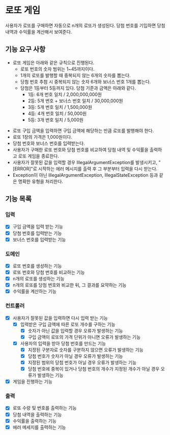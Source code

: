 로또 게임
==============
사용자가 로또를 구매하면 자동으로 n개의 로또가 생성된다. 당첨 번호를 기입하면 당첨 내역과 수익률을 계산해서 보여준다.

## 기능 요구 사항

- 로또 게임은 아래와 같은 규칙으로 진행된다.
    - 로또 번호의 숫자 범위는 1~45까지이다.
    - 1개의 로또를 발행할 때 중복되지 않는 6개의 숫자를 뽑는다.
    - 당첨 번호 추첨 시 중복되지 않는 숫자 6개와 보너스 번호 1개를 뽑는다.
    - 당첨은 1등부터 5등까지 있다. 당첨 기준과 금액은 아래와 같다.
        - 1등: 6개 번호 일치 / 2,000,000,000원
        - 2등: 5개 번호 + 보너스 번호 일치 / 30,000,000원
        - 3등: 5개 번호 일치 / 1,500,000원
        - 4등: 4개 번호 일치 / 50,000원
        - 5등: 3개 번호 일치 / 5,000원

+ 로또 구입 금액을 입력하면 구입 금액에 해당하는 만큼 로또를 발행해야 한다.
+ 로또 1장의 가격은 1,000원이다.
+ 당첨 번호와 보너스 번호를 입력받는다.
+ 사용자가 구매한 로또 번호와 당첨 번호를 비교하여 당첨 내역 및 수익률을 출력하고 로또 게임을 종료한다.
+ 사용자가 잘못된 값을 입력할 경우 IllegalArgumentException를 발생시키고, "[ERROR]"로 시작하는 에러 메시지를 출력 후 그 부분부터 입력을 다시 받는다.
+ Exception이 아닌 IllegalArgumentException, IllegalStateException 등과 같은 명확한 유형을 처리한다.

## 기능 목록

### 입력

+ [x] 구입 금액을 입력 받는 기능
+ [x] 당첨 번호를 입력받는 기능
+ [x] 보너스 번호를 입력받는 기능

### 도메인

+ [x] 로또 번호를 생성하는 기능
+ [x] 로또 번호와 당첨 번호를 비교하는 기능
+ [x] n개의 로또를 생성하는 기능
+ [x] n개의 로또를 당첨 번호와 비교한 뒤, 그 결과를 요약하는 기능
+ [x] 수익률을 계산하는 기능

### 컨트롤러

+ [x] 사용자가 잘못된 값을 입력하면 다시 입력 받는 기능
    + [x] 입력받은 구입 금액에 따른 로또 개수를 구하는 기능
        + [x] 숫자가 아닌 값을 입력할 경우 오류가 발생하는 기능
        + [x] 구입 금액이 로또의 가격 단위가 아니면 오류가 발생하는 기능
    + [x] 사용자의 입력을 받아 당첨 번호를 만드는 기능
        + [x] 지정된 구분자로 숫자를 구분하지 않으면 오류가 발생하는 기능
        + [x] 당첨 번호가 숫자가 아닐 경우 오류가 발생하는 기능
        + [x] 지정된 범위의 당첨 번호가 아닐 경우 오류가 발생하는 기능
        + [x] 당첨 번호에 중복이 있거나 당첨 번호의 개수가 지정된 개수가 아닐 경우 오류가 발생하는 기능
+ [x] 게임을 진행하는 기능

### 출력

+ [x] 로또 수량 및 번호를 출력하는 기능
+ [x] 당첨 내역을 출력하는 기능
+ [x] 수익률을 출력하는 기능
+ [x] 에러 메세지를 출력하는 기능
